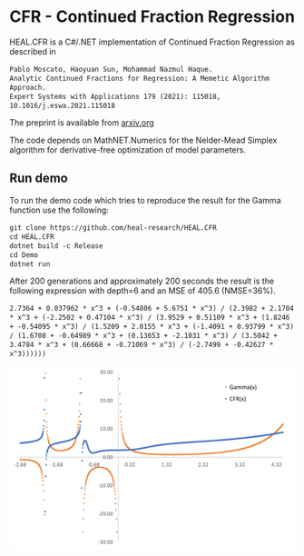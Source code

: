 # CFR - Continued Fraction Regression

HEAL.CFR is a C#/.NET implementation of Continued Fraction Regression as described in 
```
Pablo Moscato, Haoyuan Sun, Mohammad Nazmul Haque.
Analytic Continued Fractions for Regression: A Memetic Algorithm Approach.
Expert Systems with Applications 179 (2021): 115018, 10.1016/j.eswa.2021.115018
```
The preprint is available from [arxiv.org](https://arxiv.org/abs/2001.00624)

The code depends on MathNET.Numerics for the Nelder-Mead Simplex algorithm for derivative-free optimization of model parameters.

## Run demo

To run the demo code which tries to reproduce the result for the Gamma function use the following:
```
git clone https://github.com/heal-research/HEAL.CFR
cd HEAL.CFR
dotnet build -c Release
cd Demo
dotnet run
``` 

After 200 generations and approximately 200 seconds the result is the following expression with depth=6 and an MSE of 405.6 (NMSE=36%).

```
2.7364 + 0.037962 * x^3 + (-0.54806 + 5.6751 * x^3) / (2.3982 + 2.1704 * x^3 + (-2.2502 + 0.47104 * x^3) / (3.9529 + 0.51109 * x^3 + (1.8246 + -0.54095 * x^3) / (1.5209 + 2.8155 * x^3 + (-1.4091 + 0.93799 * x^3) / (1.6708 + -0.64989 * x^3 + (0.13653 + -2.1031 * x^3) / (3.5042 + 3.4784 * x^3 + (0.66668 + -0.71069 * x^3) / (-2.7499 + -0.42627 * x^3))))))
```

![Scatter plot for Gamma function](Demo/gamma.png)